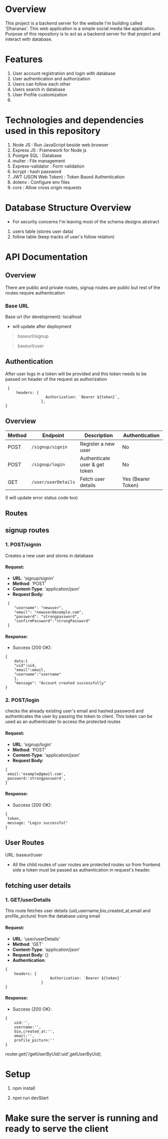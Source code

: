 # Overview
This project is a backend server for the website I'm building called 'Dharanas'. This web application is a 
simple social media like application. Purpose of this repository is to act as a backend server for that project
and interact with database.

# Features
1. User account registration and login with database
2. User authentication and authorization
3. Users can follow each other
4. Users search in database
5. User Profile customization
6. 

# Technologies and dependencies used in this repository
1. Node JS : Run JavaScript beside web browser
2. Express JS : Framework for Node js
3. Postgre SQL : Database
4. multer : File management
5. Express-validator : Form validation
6. bcrypt : hash password
7. JWT (JSON Web Token) : Token Based Authentication
8. dotenv : Configure env files
9. cors : Allow cross origin requests

# Database Structure Overview
* For security concerns I'm leaving most of the schema designs abstract
1. users table (stores user data)
2. follow table (keep tracks of user's follow relation)

# API Documentation 
## Overview
There are public and private routes, signup routes are public but rest of the routes require authentication 

### Base URL
Base url (for development): localhost
* will update after deployment

> baseurl/signup

> baseurl/user

## Authentication
After user logs in a token will be provided and this token needs to be passed on header of the request as authorization

``` 
 {
     headers: {
                  Authorization: `Bearer ${token}`,
                },  
}
```
## Overview
| Method | Endpoint           | Description                  | Authentication |
|--------|-------------------|------------------------------|----------------|
| POST   | `/signup/signin`   | Register a new user         | No |
| POST   | `/signup/login`    | Authenticate user & get token | No |
| GET    | `/user/userDetails`| Fetch user details | Yes (Bearer Token) |


(I will update error status code too)

## Routes
## signup routes
### 1. POST/signin
Creates a new user and stores in database

#### Request:
- **URL**: 'signup/signin'
- **Method**: 'POST'
- **Content-Type**: 'application/json'
- **Request Body**:  
```
 {
    "username": "newuser",
    "email": "newuser@example.com",
    "password": "strongpassword",
    "confirmPassword":"strongPassword"
 }
```

#### Response:
- Success (200 OK):
```
{
    data:{
    "uid":uid,
    "email":email, 
    "username":"username"
    },
    "message": "Account created successfully"
}
```

### 2. POST/login
checks the already existing user's email and hashed password and authenticates the user by 
passing the token to client. This token can be used as an authenticater to access the protected routes 

#### Request:
- **URL**: 'signup/login'
- **Method**: 'POST'
- **Content-Type**: 'application/json'
- **Request Body**:  
```
{
 email:'example@gmail.com', 
 password:'strongpassword',
}
```

#### Response:
- Success (200 OK):
```
{
 token,  
 message: "Login successful"
}
```

## User Routes
URL: baseurl/user

* All the child routes of user routes are protected routes 
so from frontend side a token must be passed as authentication in request's header.

## fetching user details
### 1. GET/userDetails
This route fetches user details (uid,username,bio,created_at,email and profile_picture) from the database
using email

#### Request:
- **URL**: 'user/userDetails'
- **Method**: 'GET'
- **Content-Type**: 'application/json'
- **Request Body**:  {}
- **Authentication**:
```
{
    headers: {
                    Authorization: `Bearer ${token}`
                }
}
```

#### Response:
- Success (200 OK):
```
{
    uid:'',
    username:'',
    bio,created_at:'',
    email:'',
    profile_picture:''
}
```

router.get('/getUserByUid/:uid',getUserByUid);

# Setup
1. npm install

2. npm run devStart

# Make sure the server is running and ready to serve the client 
